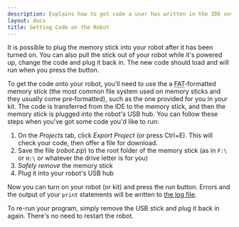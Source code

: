 ```yaml
---
description: Explains how to get code a user has written in the IDE onto their robot
layout: docs
title: Getting Code on the Robot
---
```

<div class="info">
It is possible to plug the memory stick into your robot after it has been turned on.
You can also pull the stick out of your robot while it's powered up, change the code and plug it back in.
The new code should load and will run when you press the button.
</div>

To get the code onto your robot, you'll need to use the a <abbr title="File Allocation Table">FAT</abbr>‐formatted memory stick (the most common file system used on memory sticks and they usually come pre‐formatted), such as the one provided for you in your kit.
The code is transferred from the IDE to the memory stick, and then the memory stick is plugged into the robot's USB hub.
You can follow these steps when you've got some code you'd like to run:

1. On the _Projects_ tab, click _Export Project_ (or press Ctrl+E). This will check your code, then offer a file for download.
2. Save the file (_robot.zip_) to the root folder of the memory stick (as in `F:\` or `H:\` or whatever the drive letter is for you)
3. _Safely remove_ the memory stick
4. Plug it into your robot's USB hub

Now you can turn on your robot (or kit) and press the _run_ button. Errors and the output of your `print` statements will be written to [the log file](/docs/troubleshooting/python#ReadingTheLogs).

<div class="info">
To re-run your program, simply remove the USB stick and plug it back in again. There's no need to restart the robot.
</div>
